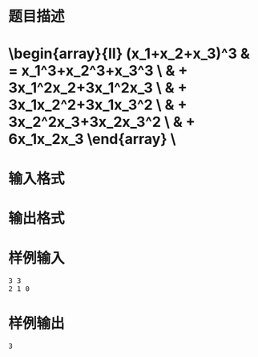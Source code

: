 

# 题目描述




# \begin{array}{ll}  (x_1+x_2+x_3)^3 &amp; = x_1^3+x_2^3+x_3^3 \\ &amp; + 3x_1^2x_2+3x_1^2x_3 \\ &amp; + 3x_1x_2^2+3x_1x_3^2 \\ &amp; + 3x_2^2x_3+3x_2x_3^2 \\ &amp; + 6x_1x_2x_3 \end{array} \



# 输入格式




# 输出格式



# 样例输入


<pre>3 3
2 1 0</pre>

# 样例输出


<pre>3</pre>
